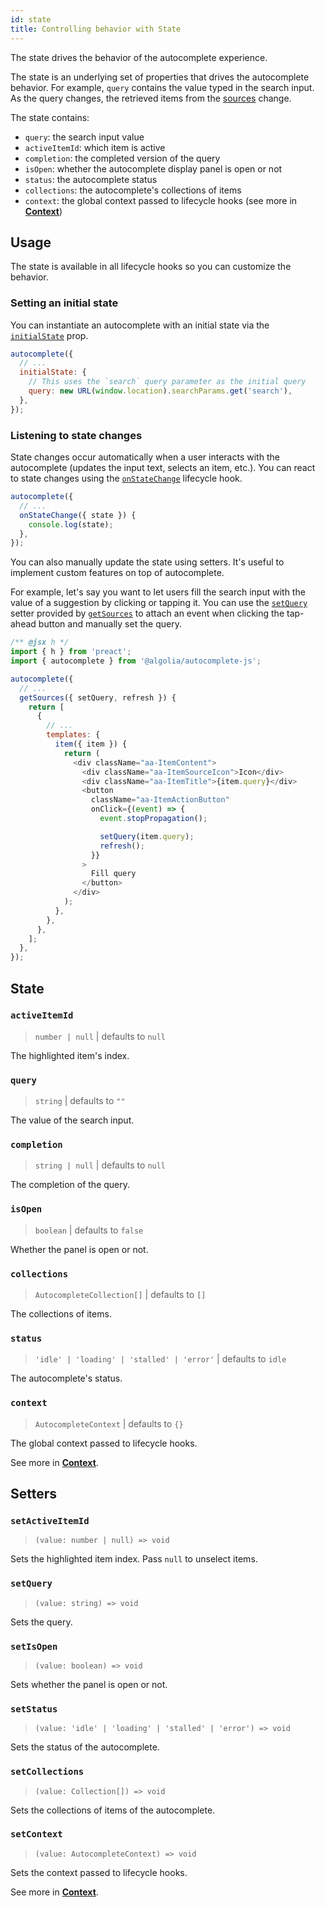 ```yaml
---
id: state
title: Controlling behavior with State
---
```


The state drives the behavior of the autocomplete experience.

The state is an underlying set of properties that drives the autocomplete behavior. For example, `query` contains the value typed in the search input. As the query changes, the retrieved items from the [sources](/docs/sources) change.

The state contains:
- `query`: the search input value
- `activeItemId`: which item is active
- `completion`: the completed version of the query
- `isOpen`: whether the autocomplete display panel is open or not
- `status`: the autocomplete status
- `collections`: the autocomplete's collections of items
- `context`: the global context passed to lifecycle hooks (see more in [**Context**](/docs/context))

## Usage

The state is available in all lifecycle hooks so you can customize the behavior.

### Setting an initial state

You can instantiate an autocomplete with an initial state via the [`initialState`](/docs/autocomplete-js/#initialstate) prop.

```js
autocomplete({
  // ...
  initialState: {
    // This uses the `search` query parameter as the initial query
    query: new URL(window.location).searchParams.get('search'),
  },
});
```

### Listening to state changes

State changes occur automatically when a user interacts with the autocomplete (updates the input text, selects an item, etc.). You can react to state changes using the [`onStateChange`](createAutocomplete#onstatechange) lifecycle hook.

```js
autocomplete({
  // ...
  onStateChange({ state }) {
    console.log(state);
  },
});
```

You can also manually update the state using setters. It's useful to implement custom features on top of autocomplete.

For example, let's say you want to let users fill the search input with the value of a suggestion by clicking or tapping it. You can use the [`setQuery`](state#setquery) setter provided by [`getSources`](sources#getsources) to attach an event when clicking the tap-ahead button and manually set the query.

```js
/** @jsx h */
import { h } from 'preact';
import { autocomplete } from '@algolia/autocomplete-js';

autocomplete({
  // ...
  getSources({ setQuery, refresh }) {
    return [
      {
        // ...
        templates: {
          item({ item }) {
            return (
              <div className="aa-ItemContent">
                <div className="aa-ItemSourceIcon">Icon</div>
                <div className="aa-ItemTitle">{item.query}</div>
                <button
                  className="aa-ItemActionButton"
                  onClick={(event) => {
                    event.stopPropagation();

                    setQuery(item.query);
                    refresh();
                  }}
                >
                  Fill query
                </button>
              </div>
            );
          },
        },
      },
    ];
  },
});
```

## State

### `activeItemId`

> `number | null` | defaults to `null`

The highlighted item's index.

### `query`

> `string` | defaults to `""`

The value of the search input.

### `completion`

> `string | null` | defaults to `null`

The completion of the query.

### `isOpen`

> `boolean` | defaults to `false`

Whether the panel is open or not.

### `collections`

> `AutocompleteCollection[]` | defaults to `[]`

The collections of items.

### `status`

> `'idle' | 'loading' | 'stalled' | 'error'` | defaults to `idle`

The autocomplete's status.

### `context`

> `AutocompleteContext` | defaults to `{}`

The global context passed to lifecycle hooks.

See more in [**Context**](context).

## Setters

### `setActiveItemId`

> `(value: number | null) => void`

Sets the highlighted item index. Pass `null` to unselect items.

### `setQuery`

> `(value: string) => void`

Sets the query.

### `setIsOpen`

> `(value: boolean) => void`

Sets whether the panel is open or not.

### `setStatus`

> `(value: 'idle' | 'loading' | 'stalled' | 'error') => void`

Sets the status of the autocomplete.

### `setCollections`

> `(value: Collection[]) => void`

Sets the collections of items of the autocomplete.

### `setContext`

> `(value: AutocompleteContext) => void`

Sets the context passed to lifecycle hooks.

See more in [**Context**](context).

